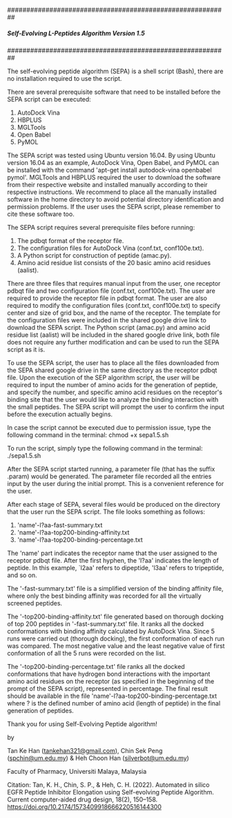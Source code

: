 ##########################################################
##### Self-Evolving L-Peptides Algorithm Version 1.5 #####
##########################################################

The self-evolving peptide algorithm (SEPA) is a shell script (Bash), there are no installation required to use the script. 

There are several prerequisite software that need to be installed before the SEPA script can be executed: 
1. AutoDock Vina
2. HBPLUS
3. MGLTools
4. Open Babel
5. PyMOL

The SEPA script was tested using Ubuntu version 16.04. By using Ubuntu version 16.04 as an example, AutoDock Vina, Open Babel, and PyMOL can be installed with the command 'apt-get install autodock-vina openbabel pymol'. MGLTools and HBPLUS required the user to download the software from their respective website and installed manually according to their respective instructions. We recommend to place all the manually installed software in the home directory to avoid potential directory identification and permission problems. If the user uses the SEPA script, please remember to cite these software too. 

The SEPA script requires several prerequisite files before running:
1. The pdbqt format of the receptor file.
2. The configuration files for AutoDock Vina (conf.txt, conf100e.txt). 
3. A Python script for construction of peptide (amac.py).
4. Amino acid residue list consists of the 20 basic amino acid residues (aalist). 

There are three files that requires manual input from the user, one receptor pdbqt file and two configuration file (conf.txt, conf100e.txt). The user are required to provide the receptor file in pdbqt format. The user are also required to modify the configuration files (conf.txt, conf100e.txt) to specify center and size of grid box, and the name of the receptor. The template for the configuration files were included in the shared google drive link to download the SEPA script. The Python script (amac.py) and amino acid residue list (aalist) will be included in the shared google drive link, both file does not require any further modification and can be used to run the SEPA script as it is. 

To use the SEPA script, the user has to place all the files downloaded from the SEPA shared google drive in the same directory as the receptor pdbqt file. Upon the execution of the SEP algorithm script, the user will be required to input the number of amino acids for the generation of peptide, and specify the number, and specific amino acid residues on the receptor's binding site that the user would like to analyze the binding interaction with the small peptides. The SEPA script will prompt the user to confirm the input before the execution actually begins. 

In case the script cannot be executed due to permission issue, type the following command in the terminal:
chmod +x sepa1.5.sh

To run the script, simply type the following command in the terminal:
./sepa1.5.sh

After the SEPA script started running, a parameter file (that has the suffix .param) would be generated. The parameter file recorded all the entries input by the user during the initial prompt. This is a convenient reference for the user. 

After each stage of SEPA, several files would be produced on the directory that the user run the SEPA script. The file looks something as follows:
1. 'name'-l?aa-fast-summary.txt
2. 'name'-l?aa-top200-binding-affinity.txt
3. 'name'-l?aa-top200-binding-percentage.txt

The 'name' part indicates the receptor name that the user assigned to the receptor pdbqt file. After the first hyphen, the 'l?aa' indicates the length of peptide. In this example, `l2aa' refers to dipeptide, 'l3aa' refers to tripeptide, and so on. 

The '-fast-summary.txt' file is a simplified version of the binding affinity file, where only the best binding affinity was recorded for all the virtually screened peptides.

The '-top200-binding-affinity.txt' file generated based on thorough docking of top 200 peptides in '-fast-summary.txt' file. It ranks all the docked conformations with binding affinity calculated by AutoDock Vina. Since 5 runs were carried out (thorough docking), the first conformation of each run was compared. The most negative value and the least negative value of first conformation of all the 5 runs were recorded on the list. 

The '-top200-binding-percentage.txt' file ranks all the docked conformations that have hydrogen bond interactions with the important amino acid residues on the receptor (as specified in the beginning of the prompt of the SEPA script), represented in percentage. The final result should be available in the file 'name'-l?aa-top200-binding-percentage.txt where ? is the defined number of amino acid (length of peptide) in the final generation of peptides.



Thank you for using Self-Evolving Peptide algorithm!

by

Tan Ke Han (tankehan321@gmail.com), Chin Sek Peng (spchin@um.edu.my) & Heh Choon Han (silverbot@um.edu.my)

Faculty of Pharmacy, Universiti Malaya, Malaysia

Citation: Tan, K. H., Chin, S. P., & Heh, C. H. (2022). Automated in silico EGFR Peptide Inhibitor Elongation using Self-evolving Peptide Algorithm. Current computer-aided drug design, 18(2), 150–158. https://doi.org/10.2174/1573409918666220516144300
